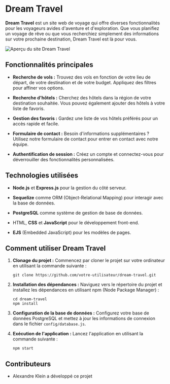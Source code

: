 # Dream Travel

**Dream Travel** est un site web de voyage qui offre diverses fonctionnalités pour les voyageurs avides d'aventure et d'exploration. Que vous planifiez un voyage de rêve ou que vous recherchiez simplement des informations sur votre prochaine destination, Dream Travel est là pour vous.

![Aperçu du site Dream Travel](/img/readMe.png)

## Fonctionnalités principales

- **Recherche de vols :** Trouvez des vols en fonction de votre lieu de départ, de votre destination et de votre budget. Appliquez des filtres pour affiner vos options.

- **Recherche d'hôtels :** Cherchez des hôtels dans la région de votre destination souhaitée. Vous pouvez également ajouter des hôtels à votre liste de favoris.

- **Gestion des favoris :** Gardez une liste de vos hôtels préférés pour un accès rapide et facile.

- **Formulaire de contact :** Besoin d'informations supplémentaires ? Utilisez notre formulaire de contact pour entrer en contact avec notre équipe.

- **Authentification de session :** Créez un compte et connectez-vous pour déverrouiller des fonctionnalités personnalisées.

## Technologies utilisées

- **Node.js** et **Express.js** pour la gestion du côté serveur.

- **Sequelize** comme ORM (Object-Relational Mapping) pour interagir avec la base de données.

- **PostgreSQL** comme système de gestion de base de données.

- HTML, **CSS** et **JavaScript** pour le développement front-end.

- **EJS** (Embedded JavaScript) pour les modèles de pages.

## Comment utiliser Dream Travel

1. **Clonage du projet :** Commencez par cloner le projet sur votre ordinateur en utilisant la commande suivante :

   ```shell
   git clone https://github.com/votre-utilisateur/dream-travel.git
   ```

2. **Installation des dépendances :** Naviguez vers le répertoire du projet et installez les dépendances en utilisant npm (Node Package Manager) :

   ```shell
   cd dream-travel
   npm install
   ```

3. **Configuration de la base de données :** Configurez votre base de données PostgreSQL et mettez à jour les informations de connexion dans le fichier `config/database.js`.

4. **Exécution de l'application :** Lancez l'application en utilisant la commande suivante :

   ```shell
   npm start
   ```

## Contributeurs

- Alexandre Klein a développé ce projet